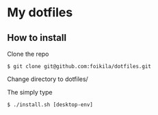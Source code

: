 
# My dotfiles

How to install
--------

Clone the repo

```
$ git clone git@github.com:foikila/dotfiles.git
```

Change directory to dotfiles/

The simply type
```
$ ./install.sh [desktop-env]
```
